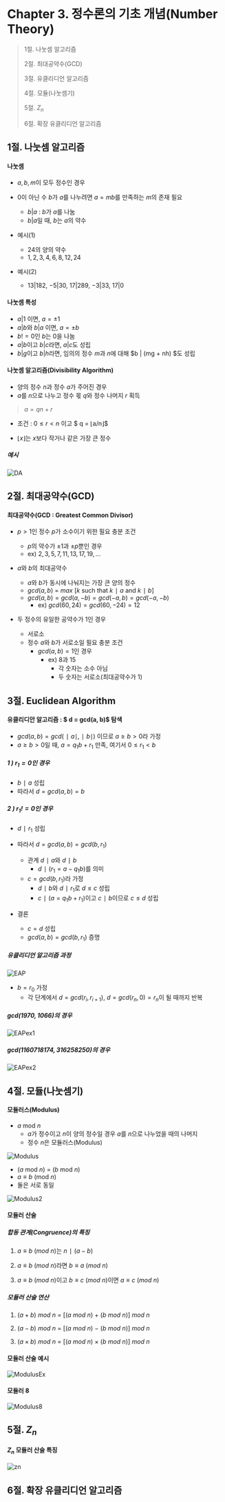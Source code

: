 # Chapter 3. 정수론의 기초 개념(Number Theory)

> 1절. 나눗셈 알고리즘
>
> 2절. 최대공약수(GCD)
>
> 3절. 유클리디언 알고리즘
>
> 4절. 모듈(나눗셈기)
>
> 5절. $Z_n$
>
> 6절. 확장 유클리디언 알고리즘

## 1절. 나눗셈 알고리즘

#### 나눗셈

- $a, b, m$이 모두 정수인 경우
- 0이 아닌 수 $b$가 $a$를 나누려면 $a = mb$를 만족하는 $m$의 존재 필요

  - $b | a$ : $b$가 $a$를 나눔
  - $b | a$일 때, $b$는 $a$의 약수

- 예시(1)

  - $24$의 양의 약수
  - $1, 2, 3, 4, 6, 8, 12, 24$

- 예시(2)

  - $13|182$, $-5|30$, $17|289$, $-3|33$, $17|0$

#### 나눗셈 특성

- $a|1$ 이면, $a = ±1$
- $a|b$와 $b|a$ 이면, $a = ±b$
- $b != 0$인 $b$는 0을 나눔
- $a | b$이고 $b | c$라면, $a | c$도 성립
- $b | g$이고 $b | h$라면, 임의의 정수 $m$과 $n$에 대해 $b | (mg + nh) $도 성립

#### 나눗셈 알고리즘(Divisibility Algorithm)

- 양의 정수 $n$과 정수 $a$가 주어진 경우
- $a$를 $n$으로 나누고 정수 몫 $q$와 정수 나머지 $r$ 획득

> $a = qn + r$

- 조건 : $0 ≤  r < n$ 이고 $ q = ⌊a/n⌋$

- $⌊x⌋$는 $x$보다 작거나 같은 가장 큰 정수

##### 예시

![DA](https://github.com/BangYunseo/TIL/blob/main/Security/InformationSecurity/Image/ch03/DA.PNG)

## 2절. 최대공약수(GCD)

#### 최대공약수(GCD : Greatest Common Divisor)

- $p > 1$인 정수 $p$가 소수이기 위한 필요 충분 조건

  - $p$의 약수가 $±1$과 $±p$뿐인 경우
  - ex) $2, 3, 5, 7, 11, 13, 17, 19, …$

- $a$와 $b$의 최대공약수

  - $a$와 $b$가 동시에 나눠지는 가장 큰 양의 정수
  - $gcd(a, b)$ = $max$ $[k$ such that $k∣a$ and $k∣b]$
  - $gcd(a, b) = gcd(a, −b) = gcd(−a, b) = gcd(−a, −b)$
    - ex) $gcd(60, 24) = gcd(60, −24) = 12$

- 두 정수의 유일한 공약수가 1인 경우
  - 서로소
  - 정수 $a$와 $b$가 서로소일 필요 충분 조건
    - $gcd(a, b) = 1$인 경우
      - ex) 8과 15
        - 각 숫자는 소수 아님
        - 두 숫자는 서로소(최대공약수가 1)

## 3절. Euclidean Algorithm

#### 유클리디안 알고리즘 : $ d = gcd(a, b)$ 탐색

- $gcd(a, b) = gcd(∣a∣, ∣b∣)$ 이므로 $a ≥ b > 0$라 가정
- $a ≥ b > 0$일 때, $a = q_1b + r_1$ 만족, 여기서 $0 ≤ r_1 < b$

##### 1 ) $r_1 = 0$인 경우

- $b ∣ a$ 성립
- 따라서 $d = gcd(a, b) = b$

##### 2 ) $r_1 != 0$인 경우

- $d ∣ r_1$ 성립
- 따라서 $d = gcd(a, b) = gcd(b, r_1)$

  - 관계 $d ∣ a$와 $d ∣ b$
    - $d ∣ (r_1 = a − q_1b)$를 의미
  - $c = gcd(b, r_1)$라 가정
    - $d ∣ b$와 $d∣r_1$로 $d ≤ c$ 성립
    - $c ∣ (a = q_1b + r_1)$이고 $c ∣ b$이므로 $c ≤ d$ 성립

- 결론
  - $c = d$ 성립
  - $gcd(a, b) = gcd(b, r_1)$ 증명

##### 유클리디언 알고리즘 과정

![EAP](https://github.com/BangYunseo/TIL/blob/main/Security/InformationSecurity/Image/ch03/EAP.PNG)

- $b = r_0$ 가정
  - 각 단계에서 $d = gcd(r_i, r_{i+1})$, $d = gcd(r_n,0) = r_n$이 될 때까지 반복

##### $gcd(1970, 1066)$의 경우

![EAPex1](https://github.com/BangYunseo/TIL/blob/main/Security/InformationSecurity/Image/ch03/EAPex1.PNG)

##### $gcd(1160718174, 316258250)$의 경우

![EAPex2](https://github.com/BangYunseo/TIL/blob/main/Security/InformationSecurity/Image/ch03/EAPex2.PNG)

## 4절. 모듈(나눗셈기)

#### 모듈러스(Modulus)

- $a$ mod $n$
  - $a$가 정수이고 $n$이 양의 정수일 경우 $a$를 $n$으로 나누었을 때의 나머지
  - 정수 $n$은 모듈러스(Modulus)

![Modulus](https://github.com/BangYunseo/TIL/blob/main/Security/InformationSecurity/Image/ch03/Modulus.PNG)

- ($a$ mod $n$) = ($b$ mod $n$)
- $a ≡ b$ (mod $n$)
- 둘은 서로 동일

![Modulus2](https://github.com/BangYunseo/TIL/blob/main/Security/InformationSecurity/Image/ch03/Modulus2.PNG)

#### 모듈러 산술

##### 합동 관계(Congruence)의 특징

1. $a ≡ b$ $(mod$ $n)$는 $n ∣ (a − b)$

2. $a ≡ b$ $(mod$ $n)$라면 $b ≡ a$ $(mod$ $n)$

3. $a ≡ b$ $(mod$ $n)$이고 $b ≡ c$ $(mod$ $n)$이면 $a ≡ c$ $(mod$ $n)$

##### 모듈러 산술 연산

1. $(a + b)$ $mod$ $n$ = $[(a$ $mod$ $n)$ $+$ $(b$ $mod$ $n)]$ $mod$ $n$

2. $(a - b)$ $mod$ $n$ = $[(a$ $mod$ $n)$ $-$ $(b$ $mod$ $n)]$ $mod$ $n$

3. $(a × b)$ $mod$ $n$ = $[(a$ $mod$ $n)$ $×$ $(b$ $mod$ $n)]$ $mod$ $n$

#### 모듈러 산술 예시

![ModulusEx](https://github.com/BangYunseo/TIL/blob/main/Security/InformationSecurity/Image/ch03/ModulusEx.PNG)

#### 모듈러 8

![Modulus8](https://github.com/BangYunseo/TIL/blob/main/Security/InformationSecurity/Image/ch03/Modulus8.PNG)

## 5절. $Z_n$

#### $Z_n$ 모듈러 산술 특징

![zn](https://github.com/BangYunseo/TIL/blob/main/Security/InformationSecurity/Image/ch03/zn.PNG)

## 6절. 확장 유클리디언 알고리즘

####
